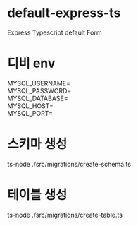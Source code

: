 # default-express-ts
Express Typescript default Form

# 디비 env 
MYSQL_USERNAME=<br>
MYSQL_PASSWORD=<br>
MYSQL_DATABASE=<br>
MYSQL_HOST=<br>
MYSQL_PORT=<br>

# 스키마 생성
ts-node ./src/migrations/create-schema.ts

# 테이블 생성
ts-node ./src/migrations/create-table.ts
